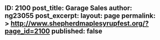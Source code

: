 ---
---
ID: 2100
post_title: Garage Sales
author: ng23055
post_excerpt:
layout: page
permalink: >
  http://www.shepherdmaplesyrupfest.org/?page_id=2100
published: false
---